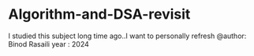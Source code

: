 # Algorithm-and-DSA-revisit
I studied this subject long time ago..I want to personally refresh 
@author: Binod Rasaili
year : 2024
